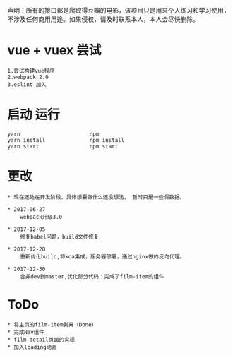 声明：所有的接口都是爬取得豆瓣的电影，该项目只是用来个人练习和学习使用，不涉及任何商用用途。如果侵权，请及时联系本人，本人会尽快删除。
# vue + vuex 尝试
    1.尝试构建vue程序
    2.webpack 2.0
    3.eslint 加入


# 启动 运行

    yarn                      npm 
    yarn install              npm install 
    yarn start                npm start        

# 更改

    * 现在还处在开发阶段，具体想要做什么还没想法， 暂时只是一些假数据。 
    
    * 2017-06-27
        webpack升级3.0
    
    * 2017-12-05
        修复babel问题，build文件修复
    
    * 2017-12-28
        重新优化build,将koa集成，服务器部署，通过nginx做的反向代理。

    * 2017-12-30
        合并dev到master,优化部分代码：完成了film-item的组件
                
                
# ToDo
    * 将主页的film-item剥离（Done）
    * 完成Nav组件
    * film-detail页面的实现
    * 加入loading动画
    
